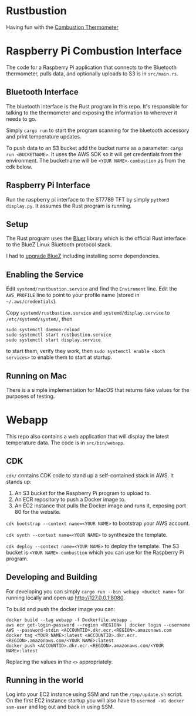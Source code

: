 # Rustbustion

Having fun with the [Combustion Thermometer](https://combustion.inc/)

# Raspberry Pi Combustion Interface

The code for a Raspberry Pi application that connects to the Bluetooth thermometer, pulls data, and optionally uploads to S3 is in `src/main.rs`.

## Bluetooth Interface

The bluetooth interface is the Rust program in this repo. It's responsible for talking to the thermometer and exposing the information to wherever it needs to go.

Simply `cargo run` to start the program scanning for the bluetooth accessory and print temperature updates.

To push data to an S3 bucket add the bucket name as a parameter: `cargo run <BUCKETNAME>`. It uses the AWS SDK so it will get credentials from the environment. The bucketname will be `<YOUR NAME>-combustion` as from the cdk below.

## Raspberry Pi Interface

Run the raspberry pi interface to the ST7789 TFT by simply `python3 display.py`. It assumes the Rust program is running.

## Setup

The Rust program uses the [Bluer](https://docs.rs/bluer) library which is the official Rust interface to the BlueZ Linux Bluetooth protocol stack.

I had to [upgrade BlueZ](https://scribles.net/updating-bluez-on-raspberry-pi-from-5-43-to-5-50/) including installing some dependencies.

## Enabling the Service

Edit `systemd/rustbustion.service` and find the `Enviroment` line. Edit the `AWS_PROFILE` line to point to your profile name (stored in `~/.aws/credentials`).

Copy `systemd/rustbustion.service` and `systemd/display.service` to `/etc/systemd/system/`, then

```
sudo systemctl daemon-reload
sudo systemctl start rustbustion.service
sudo systemctl start display.service
```

to start them, verify they work, then `sudo systemctl enable <both services>` to enable them to start at startup.

## Running on Mac

There is a simple implementation for MacOS that returns fake values for the purposes of testing.

# Webapp

This repo also contains a web application that will display the latest temperature data. The code is in `src/bin/webapp`.

## CDK

`cdk/` contains CDK code to stand up a self-contained stack in AWS. It stands up:

1. An S3 bucket for the Raspberry Pi program to upload to.
2. An ECR repository to push a Docker image to.
3. An EC2 instance that pulls the Docker image and runs it, exposing port 80 for the website.

`cdk bootstrap --context name=<YOUR NAME>` to bootstrap your AWS account.

`cdk synth --context name=<YOUR NAME>` to synthesize the template.

`cdk deploy --context name=<YOUR NAME>` to deploy the template. The S3 bucket is `<YOUR NAME>-combustion` which you can use for the Raspberry Pi program.

## Developing and Building

For developing you can simply `cargo run --bin webapp <bucket name>` for running locally and open up http://127.0.0.1:8080.

To build and push the docker image you can:

```
docker build --tag webapp -f Dockerfile.webapp .
aws ecr get-login-password --region <REGION> | docker login --username AWS --password-stdin <ACCOUNTID>.dkr.ecr.<REGION>.amazonaws.com
docker tag <YOUR NAME>:latest <ACCOUNTID>.dkr.ecr.<REGION>.amazonaws.com/<YOUR NAME>:latest
docker push <ACCOUNTID>.dkr.ecr.<REGION>.amazonaws.com/<YOUR NAME>:latest
```

Replacing the values in the `<>` appropriately.

## Running in the world

Log into your EC2 instance using SSM and run the `/tmp/update.sh` script. On the first EC2 instance startup you will also have to `usermod -aG docker ssm-user` and log out and back in using SSM.
